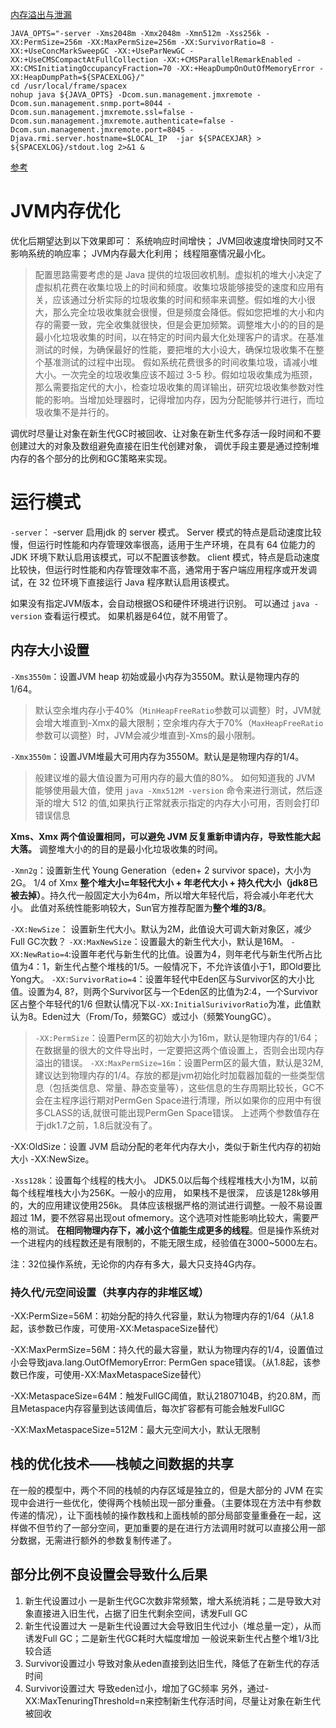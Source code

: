 [内存溢出与泄漏](https://www.zhihu.com/question/40560123)

```
JAVA_OPTS="-server -Xms2048m -Xmx2048m -Xmn512m -Xss256k -XX:PermSize=256m -XX:MaxPermSize=256m -XX:SurvivorRatio=8 -XX:+UseConcMarkSweepGC -XX:+UseParNewGC -XX:+UseCMSCompactAtFullCollection -XX:+CMSParallelRemarkEnabled -XX:CMSInitiatingOccupancyFraction=70 -XX:+HeapDumpOnOutOfMemoryError -XX:HeapDumpPath=${SPACEXLOG}/"
cd /usr/local/frame/spacex
nohup java ${JAVA_OPTS} -Dcom.sun.management.jmxremote -Dcom.sun.management.snmp.port=8044 -Dcom.sun.management.jmxremote.ssl=false -Dcom.sun.management.jmxremote.authenticate=false -Dcom.sun.management.jmxremote.port=8045 -Djava.rmi.server.hostname=$LOCAL_IP  -jar ${SPACEXJAR} > ${SPACEXLOG}/stdout.log 2>&1 &
```

[参考](https://docs.oracle.com/javase/8/docs/technotes/tools/unix/java.html#BABDJJFI)

# JVM内存优化
优化后期望达到以下效果即可：
系统响应时间增快；
JVM回收速度增快同时又不影响系统的响应率；
JVM内存最大化利用；
线程阻塞情况最小化。

>配置思路需要考虑的是 Java 提供的垃圾回收机制。虚拟机的堆大小决定了虚拟机花费在收集垃圾上的时间和频度。收集垃圾能够接受的速度和应用有关，应该通过分析实际的垃圾收集的时间和频率来调整。假如堆的大小很大，那么完全垃圾收集就会很慢，但是频度会降低。假如您把堆的大小和内存的需要一致，完全收集就很快，但是会更加频繁。调整堆大小的的目的是最小化垃圾收集的时间，以在特定的时间内最大化处理客户的请求。在基准测试的时候，为确保最好的性能，要把堆的大小设大，确保垃圾收集不在整个基准测试的过程中出现。
假如系统花费很多的时间收集垃圾，请减小堆大小。一次完全的垃圾收集应该不超过 3-5 秒。假如垃圾收集成为瓶颈，那么需要指定代的大小，检查垃圾收集的周详输出，研究垃圾收集参数对性能的影响。当增加处理器时，记得增加内存，因为分配能够并行进行，而垃圾收集不是并行的。

调优时尽量让对象在新生代GC时被回收、让对象在新生代多存活一段时间和不要创建过大的对象及数组避免直接在旧生代创建对象，
调优手段主要是通过控制堆内存的各个部分的比例和GC策略来实现。

# 运行模式
`-server`： -server 启用jdk 的 server 模式。
Server 模式的特点是启动速度比较慢，但运行时性能和内存管理效率很高，适用于生产环境，在具有 64 位能力的 JDK 环境下默认启用该模式，可以不配置该参数。
client 模式，特点是启动速度比较快，但运行时性能和内存管理效率不高，通常用于客户端应用程序或开发调试，在 32 位环境下直接运行 Java 程序默认启用该模式。

如果没有指定JVM版本，会自动根据OS和硬件环境进行识别。
可以通过 `java -version` 查看运行模式。
如果机器是64位，就不用管了。

## 内存大小设置
`-Xms3550m`：设置JVM heap 初始或最小内存为3550M。默认是物理内存的1/64。
>默认空余堆内存小于40%（`MinHeapFreeRatio`参数可以调整）时，JVM就会增大堆直到-Xmx的最大限制；空余堆内存大于70%（`MaxHeapFreeRatio`参数可以调整）时，JVM会减少堆直到-Xms的最小限制。

`-Xmx3550m`：设置JVM堆最大可用内存为3550M。默认是是物理内存的1/4。
>般建议堆的最大值设置为可用内存的最大值的80%。
如何知道我的 JVM 能够使用最大值，使用 `java -Xmx512M -version` 命令来进行测试，然后逐渐的增大 512 的值,如果执行正常就表示指定的内存大小可用，否则会打印错误信息

**Xms、Xmx 两个值设置相同，可以避免 JVM 反复重新申请内存，导致性能大起大落。**
调整堆大小的的目的是最小化垃圾收集的时间。

`-Xmn2g`：设置新生代 Young Generation（eden+ 2 survivor space)，大小为2G。 1/4 of Xmx
**整个堆大小=年轻代大小 + 年老代大小 + 持久代大小（jdk8已被去掉）**。持久代一般固定大小为64m，所以增大年轻代后，将会减小年老代大小。
此值对系统性能影响较大，Sun官方推荐配置为**整个堆的3/8**。 

`-XX:NewSize`： 设置新生代大小。默认为2M，此值设大可调大新对象区，减少Full GC次数？
`-XX:MaxNewSize`：设置最大的新生代大小，默认是16M。
`-XX:NewRatio=4`:设置年老代与新生代的比值。设置为4，则年老代与新生代所占比值为4：1，新生代占整个堆栈的1/5。一般情况下，不允许该值小于1，即Old要比Yong大。
`-XX:SurvivorRatio=4`：设置年轻代中Eden区与Survivor区的大小比值。设置为4, 8?，则两个Survivor区与一个Eden区的比值为2:4，一个Survivor区占整个年轻代的1/6 
但默认情况下以`-XX:InitialSurivivorRatio`为准，此值默认为8。Eden过大（From/To，频繁GC）或过小（频繁YoungGC）。

>`-XX:PermSize`：设置Perm区的初始大小为16m，默认是物理内存的1/64；在数据量的很大的文件导出时，一定要把这两个值设置上，否则会出现内存溢出的错误。
`-XX:MaxPermSize=16m`：设置Perm区的最大值，默认是32M,建议达到物理内存的1/4。存放的都是jvm初始化时加载器加载的一些类型信息（包括类信息、常量、静态变量等），这些信息的生存周期比较长，GC不会在主程序运行期对PermGen Space进行清理，所以如果你的应用中有很多CLASS的话,就很可能出现PermGen Space错误。
上述两个参数值存在于jdk1.7之前，1.8后就没有了。

-XX:OldSize：设置 JVM 启动分配的老年代内存大小，类似于新生代内存的初始大小 -XX:NewSize。

`-Xss128k`：设置每个线程的栈大小。
JDK5.0以后每个线程堆栈大小为1M，以前每个线程堆栈大小为256K。一般小的应用， 如果栈不是很深， 应该是128k够用的，大的应用建议使用256k。
具体应该根据严格的测试进行调整。一般不易设置超过 1M，要不然容易出现out ofmemory。这个选项对性能影响比较大，需要严格的测试。
**在相同物理内存下，减小这个值能生成更多的线程**。但是操作系统对一个进程内的线程数还是有限制的，不能无限生成，经验值在3000~5000左右。

注：32位操作系统，无论你的内存有多大，最大只支持4G内存。

### 持久代/元空间设置（共享内存的非堆区域）
-XX:PermSize=56M：初始分配的持久代容量，默认为物理内存的1/64（从1.8起，该参数已作废，可使用-XX:MetaspaceSize替代）

-XX:MaxPermSize=56M：持久代的最大容量，默认为物理内存的1/4，设置值过小会导致java.lang.OutOfMemoryError: PermGen space错误。（从1.8起，该参数已作废，可使用-XX:MaxMetaspaceSize替代）

-XX:MetaspaceSize=64M：触发FullGC阈值，默认21807104B，约20.8M，而且Metaspace内存容量到达该阈值后，每次扩容都有可能会触发FullGC

-XX:MaxMetaspaceSize=512M：最大元空间大小，默认无限制

## 栈的优化技术——栈帧之间数据的共享
在一般的模型中，两个不同的栈帧的内存区域是独立的，但是大部分的 JVM 在实现中会进行一些优化，使得两个栈帧出现一部分重叠。（主要体现在方法中有参数传递的情况），让下面栈帧的操作数栈和上面栈帧的部分局部变量重叠在一起，这样做不但节约了一部分空间，更加重要的是在进行方法调用时就可以直接公用一部分数据，无需进行额外的参数复制传递了。

## 部分比例不良设置会导致什么后果
1.  新生代设置过小
一是新生代GC次数非常频繁，增大系统消耗；二是导致大对象直接进入旧生代，占据了旧生代剩余空间，诱发Full GC
2.  新生代设置过大
一是新生代设置过大会导致旧生代过小（堆总量一定），从而诱发Full GC；二是新生代GC耗时大幅度增加
一般说来新生代占整个堆1/3比较合适
3.  Survivor设置过小
导致对象从eden直接到达旧生代，降低了在新生代的存活时间
4.  Survivor设置过大
导致eden过小，增加了GC频率
另外，通过-XX:MaxTenuringThreshold=n来控制新生代存活时间，尽量让对象在新生代被回收